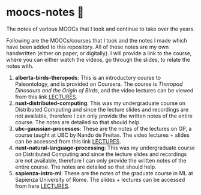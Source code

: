 # moocs-notes :notebook:
The notes of various MOOCs that I took and continue to take over the years.

Following are the MOOCs/courses that I took and the notes I made which have been added to this repository. All of these notes are my own handwritten (either on paper, or digitally). I will provide a link to the course, where you can either watch the videos, go through the slides, to relate the notes with.

1. **alberta-birds-theropods**: This is an introductory course to Paleontology, and is provided on Coursera. The course is *Theropod Dinosaurs and the Origin of Birds*, and the video lectures can be viewed from this link <a href="https://www.coursera.org/learn/theropods-birds">LECTURES</a>.
2. **nust-distributed-computing**: This was my undergraduate course on Distributed Computing and since the lecture slides and recordings are not available, therefore I can only provide the written notes of the entire course. The notes are detailed so that should help.
3. **ubc-gaussian-processes**: These are the notes of the lectures on GP, a course taught at UBC by Nando de Freitas. The video lectures + slides can be accessed from this link <a href="https://www.youtube.com/watch?v=4vGiHC35j9s&ab_channel=NandodeFreitas">LECTURES</a>.
4. **nust-natural-language-processing**: This was my undergraduate course on Distributed Computing and since the lecture slides and recordings are not available, therefore I can only provide the written notes of the entire course. The notes are detailed so that should help.
5. **sapienza-intro-ml**: These are the notes of the graduate course in ML at Sapienza University of Rome. The slides + lectures can be accessed from here <a href="https://sites.google.com/a/diag.uniroma1.it/ml2019/">LECTURES</a>.
